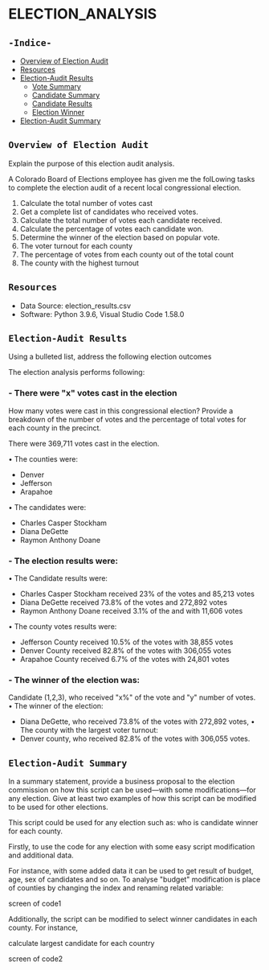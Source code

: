 # ELECTION_ANALYSIS
## `-Indice-`

- [Overview of Election Audit](#Overview-of-Election-Audit)
- [Resources](#resources)
- [Election-Audit Results](#Election-Audit-Results)
  - [Vote Summary](#there-were-"x"-votes-cast)
  - [Candidate Summary](#the-candidates-were)
   - [Candidate Results](#the-candidate-results-were)
   - [Election Winner](#the-winner-of-the-election-was)
- [Election-Audit Summary](#Election-Audit-Summary)

## `Overview of Election Audit`

Explain the purpose of this election audit analysis. 

A Colorado Board of Elections employee has given me the folLowing tasks to complete the election audit of a recent local congressional election.

1. Calculate the total number of votes cast
2. Get a complete list of candidates who received votes.
3. Calculate the total number of votes each candidate received.
4. Calculate the percentage of votes each candidate won.
5. Determine the winner of the election based on popular vote.
6. The voter turnout for each county
7. The percentage of votes from each county out of the total count
8. The county with the highest turnout
## `Resources`
  - Data Source: election_results.csv
  - Software: Python 3.9.6, Visual Studio Code 1.58.0
## `Election-Audit Results`
Using a bulleted list, address the following election outcomes

The election analysis performs following:
  ### - There were "x" votes cast in the election
How many votes were cast in this congressional election?
Provide a breakdown of the number of votes and the percentage of total votes for each county in the precinct.

There were 369,711 votes cast in the election.

• The counties were:
  - Denver
  - Jefferson
  - Arapahoe

• The candidates were:
  - Charles Casper Stockham
  - Diana DeGette
  - Raymon Anthony Doane
  ### - The election results were:
•	The Candidate results were:
  - Charles Casper Stockham received 23% of the votes and 85,213 votes
  - Diana DeGette received 73.8% of the votes and 272,892 votes
  - Raymon Anthony Doane received 3.1% of the and with 11,606 votes
    
•	The county votes results were:
  - Jefferson County received 10.5% of the votes with 38,855 votes
  - Denver County received 82.8% of the votes with 306,055 votes
  - Arapahoe County received 6.7% of the votes with 24,801 votes

  ### - The winner of the election was:
  Candidate (1,2,3), who received "x%" of the vote and "y" number of votes.
•	The winner of the election:
  - Diana DeGette, who received 73.8% of the votes with 272,892 votes,
•	The county with the largest voter turnout:
  - Denver county, who received 82.8% of the votes with 306,055 votes.

## `Election-Audit Summary`
In a summary statement, provide a business proposal to the election commission on how this script can be used—with some modifications—for any election. 
Give at least two examples of how this script can be modified to be used for other elections.

 This script could be used for any election such as: who is candidate winner for each county. 

Firstly, to use the code for any election with some easy script modification and additional data. 

For instance, with some added data it can be used to get result of budget, age, sex of candidates and so on. To analyse "budget" modification is place of counties by changing the index and renaming related variable:

screen of code1

Additionally, the script can be modified to select winner candidates in each county. For instance, 

calculate largest candidate for each country

screen of code2
